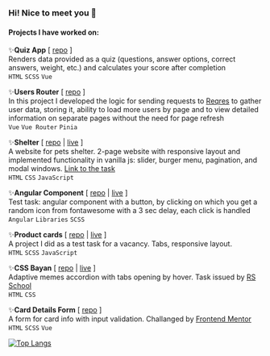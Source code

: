 ### Hi! Nice to meet you 👋

#### Projects I have worked on:
✨**Quiz App** [ [repo](https://github.com/dniils/quiz) ]  
Renders data provided as a quiz (questions, answer options, correct answers, weight, etc.) and calculates your score after completion  
`HTML` `SCSS` `Vue`  
  
✨**Users Router** [ [repo](https://github.com/dniils/users-router-vuejs) ]  
In this project I developed the logic for sending requests to [Reqres](https://reqres.in/) to gather user data, storing it, ability to load more users by page and to view detailed information on separate pages without the need for page refresh  
`Vue` `Vue Router` `Pinia`  
  
✨**Shelter** [ [repo](https://github.com/rolling-scopes-school/dniils-JSFE2023Q1/tree/shelter-part3) | [live](https://rolling-scopes-school.github.io/dniils-JSFE2023Q1/shelter/index.html) ]  
A website for pets shelter. 2-page website with responsive layout and implemented functionality in vanilla js: slider, burger menu, pagination, and modal windows. [Link to the task](https://github.com/rolling-scopes-school/tasks/blob/master/tasks/shelter/shelter.md)  
`HTML` `CSS` `JavaScript`  
  
✨**Angular Component** [ [repo](https://github.com/dniils/angular-test-task) | [live](https://dniils.github.io/angular-test-task/) ]  
Test task: angular component with a button, by clicking on which you get a random icon from fontawesome with a 3 sec delay, each click is handled  
`Angular` `Libraries` `SCSS`  
  
✨**Product cards** [ [repo](https://github.com/dniils/product-card) | [live](https://dniils.github.io/product-card/) ]  
A project I did as a test task for a vacancy. Tabs, responsive layout.  
`HTML` `SCSS` `JavaScript`  
  
✨**CSS Bayan** [ [repo](https://github.com/dniils/cssBayan/tree/gh-pages/cssBayan) | [live](https://dniils.github.io/cssBayan/cssBayan/index.html) ]  
Adaptive memes accordion with tabs opening by hover. Task issued by [RS School](https://rs.school/)  
`HTML` `CSS`  
  
✨**Card Details Form**  [ [repo](https://github.com/dniils/interactive-card-details-form-main) ]  
A form for card info with input validation. Challanged by [Frontend Mentor](https://www.frontendmentor.io/challenges/interactive-card-details-form-XpS8cKZDWw)  
`HTML` `SCSS` `Vue`  
  
[![Top Langs](https://github-readme-stats.vercel.app/api/top-langs/?username=dniils&hide_progress=false&layout=compact)](https://github.com/dniils/github-readme-stats)  
<!-- [![dniils's wakatime stats](https://github-readme-stats.vercel.app/api/wakatime?username=dniils)](https://github.com/dniils/github-readme-stats) -->